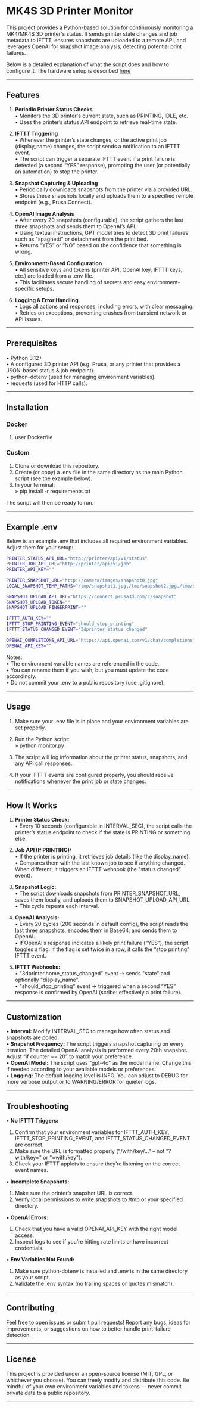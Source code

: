 # MK4S 3D Printer Monitor

This project provides a Python-based solution for continuously monitoring a MK4/MK4S 3D printer's status. It sends printer state changes and job metadata to IFTTT, ensures snapshots are uploaded to a remote API, and leverages OpenAI for snapshot image analysis, detecting potential print failures.

Below is a detailed explanation of what the script does and how to configure it.
The hardware setup is described [here](https://www.printables.com/model/1014150-complete-solution-for-mk4s-mmu3-with-enclosure-and)

---

## Features

1. **Periodic Printer Status Checks**  
   • Monitors the 3D printer's current state, such as PRINTING, IDLE, etc.  
   • Uses the printer’s status API endpoint to retrieve real-time state.

2. **IFTTT Triggering**  
   • Whenever the printer’s state changes, or the active print job (display_name) changes, the script sends a notification to an IFTTT event.  
   • The script can trigger a separate IFTTT event if a print failure is detected (a second “YES” response), prompting the user (or potentially an automation) to stop the printer.

3. **Snapshot Capturing & Uploading**  
   • Periodically downloads snapshots from the printer via a provided URL.  
   • Stores these snapshots locally and uploads them to a specified remote endpoint (e.g., Prusa Connect).

4. **OpenAI Image Analysis**  
   • After every 20 snapshots (configurable), the script gathers the last three snapshots and sends them to OpenAI’s API.  
   • Using textual instructions, GPT model tries to detect 3D print failures such as "spaghetti" or detachment from the print bed.  
   • Returns “YES” or “NO” based on the confidence that something is wrong.

5. **Environment-Based Configuration**  
   • All sensitive keys and tokens (printer API, OpenAI key, IFTTT keys, etc.) are loaded from a .env file.  
   • This facilitates secure handling of secrets and easy environment-specific setups.

6. **Logging & Error Handling**  
   • Logs all actions and responses, including errors, with clear messaging.  
   • Retries on exceptions, preventing crashes from transient network or API issues.

---

## Prerequisites

• Python 3.12+  
• A configured 3D printer API (e.g. Prusa, or any printer that provides a JSON-based status & job endpoint).  
• python-dotenv (used for managing environment variables).  
• requests (used for HTTP calls).

---

## Installation
### Docker
1. user Dockerfile

### Custom
1. Clone or download this repository.  
2. Create (or copy) a .env file in the same directory as the main Python script (see the example below).  
3. In your terminal:  
   » pip install -r requirements.txt  

The script will then be ready to run.

---

## Example .env

Below is an example .env that includes all required environment variables. Adjust them for your setup:

```bash
PRINTER_STATUS_API_URL="http://printer/api/v1/status"
PRINTER_JOB_API_URL="http://printer/api/v1/job"
PRINTER_API_KEY=""

PRINTER_SNAPSHOT_URL="http://camera/images/snapshot0.jpg"
LOCAL_SNAPSHOT_TEMP_PATHS="/tmp/snapshot1.jpg,/tmp/snapshot2.jpg,/tmp/snapshot3.jpg"

SNAPSHOT_UPLOAD_API_URL="https://connect.prusa3d.com/c/snapshot"
SNAPSHOT_UPLOAD_TOKEN=""
SNAPSHOT_UPLOAD_FINGERPRINT=""

IFTTT_AUTH_KEY=""
IFTTT_STOP_PRINTING_EVENT="should_stop_printing"
IFTTT_STATUS_CHANGED_EVENT="3dprinter_status_changed"

OPENAI_COMPLETIONS_API_URL="https://api.openai.com/v1/chat/completions"
OPENAI_API_KEY=""
```

Notes:  
• The environment variable names are referenced in the code.  
• You can rename them if you wish, but you must update the code accordingly.  
• Do not commit your .env to a public repository (use .gitignore).

---

## Usage

1. Make sure your .env file is in place and your environment variables are set properly.  
2. Run the Python script:  
   » python monitor.py  

3. The script will log information about the printer status, snapshots, and any API call responses.  
4. If your IFTTT events are configured properly, you should receive notifications whenever the print job or state changes.

---

## How It Works

1. **Printer Status Check:**  
   • Every 10 seconds (configurable in INTERVAL_SEC), the script calls the printer’s status endpoint to check if the state is PRINTING or something else.

2. **Job API (If PRINTING):**  
   • If the printer is printing, it retrieves job details (like the display_name).  
   • Compares them with the last known job to see if anything changed. When different, it triggers an IFTTT webhook (the "status changed" event).

3. **Snapshot Logic:**  
   • The script downloads snapshots from PRINTER_SNAPSHOT_URL, saves them locally, and uploads them to SNAPSHOT_UPLOAD_API_URL.  
   • This cycle repeats each interval.

4. **OpenAI Analysis:**  
   • Every 20 cycles (200 seconds in default config), the script reads the last three snapshots, encodes them in Base64, and sends them to OpenAI.  
   • If OpenAI’s response indicates a likely print failure (“YES”), the script toggles a flag. If the flag is set twice in a row, it calls the “stop printing” IFTTT event.

5. **IFTTT Webhooks:**  
   • "3dprinter.home_status_changed" event → sends "state" and optionally "display_name".  
   • "should_stop_printing" event → triggered when a second “YES” response is confirmed by OpenAI (scribe: effectively a print failure).

---

## Customization

• **Interval:** Modify INTERVAL_SEC to manage how often status and snapshots are polled.  
• **Snapshot Frequency:** The script triggers snapshot capturing on every iteration. The detailed OpenAI analysis is performed every 20th snapshot. Adjust “if counter == 20” to match your preference.  
• **OpenAI Model:** The script uses "gpt-4o" as the model name. Change this if needed according to your available models or preferences.  
• **Logging:** The default logging level is INFO. You can adjust to DEBUG for more verbose output or to WARNING/ERROR for quieter logs.

---

## Troubleshooting

• **No IFTTT Triggers:**  
  1. Confirm that your environment variables for IFTTT_AUTH_KEY, IFTTT_STOP_PRINTING_EVENT, and IFTTT_STATUS_CHANGED_EVENT are correct.  
  2. Make sure the URL is formatted properly ("/with/key/..." – not "?with/key=" or "=with/key").  
  3. Check your IFTTT applets to ensure they’re listening on the correct event names.

• **Incomplete Snapshots:**  
  1. Make sure the printer’s snapshot URL is correct.  
  2. Verify local permissions to write snapshots to /tmp or your specified directory.

• **OpenAI Errors:**  
  1. Check that you have a valid OPENAI_API_KEY with the right model access.  
  2. Inspect logs to see if you’re hitting rate limits or have incorrect credentials.

• **Env Variables Not Found:**  
  1. Make sure python-dotenv is installed and .env is in the same directory as your script.  
  2. Validate the .env syntax (no trailing spaces or quotes mismatch).

---

## Contributing

Feel free to open issues or submit pull requests! Report any bugs, ideas for improvements, or suggestions on how to better handle print-failure detection.

---

## License

This project is provided under an open-source license (MIT, GPL, or whichever you choose). You can freely modify and distribute this code. Be mindful of your own environment variables and tokens — never commit private data to a public repository.

---
